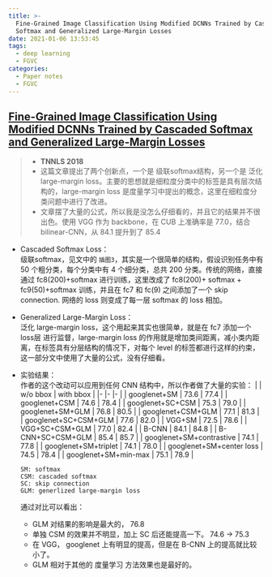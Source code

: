 ```yaml
---
title: >-
  Fine-Grained Image Classification Using Modified DCNNs Trained by Cascaded
  Softmax and Generalized Large-Margin Losses
date: 2021-01-06 13:53:45
tags: 
  - deep learning
  - FGVC
categories:
  - Paper notes
  - FGVC
---
```


## [Fine-Grained Image Classification Using Modified DCNNs Trained by Cascaded Softmax and Generalized Large-Margin Losses](https://ieeexplore.ieee.org/stamp/stamp.jsp?tp=&arnumber=8419081)
>- **TNNLS 2018**
>- 这篇文章提出了两个创新点，一个是 级联softmax结构，另一个是 泛化 large-margin loss。主要的思想就是细粒度分类中的标签是具有层次结构的，large-margin loss 是度量学习中提出的概念，这里在细粒度分类问题中进行了改进。
>- 文章摆了大量的公式，所以我是没怎么仔细看的，并且它的结果并不很出色。使用 VGG 作为 backbone，在 CUB 上准确率是 77.0，结合 bilinear-CNN，从 84.1 提升到了 85.4

 <!-- more -->

  - Cascaded Softmax Loss：  
  级联softmax，见文中的 `插图3`，其实是一个很简单的结构，假设识别任务中有 50 个粗分类，每个分类中有 4 个细分类，总共 200 分类。传统的网络，直接通过 fc8(200)+softmax 进行训练，这里改成了 fc8(200)+ softmax + fc9(50)+softmax 训练，并且在 fc7 和 fc(9) 之间添加了一个 skip connection. 网络的 loss 则变成了每一层 softmax 的 loss 相加。
  - Generalized Large-Margin Loss：  
  泛化 large-margin loss，这个用起来其实也很简单，就是在 fc7 添加一个 loss层 进行监督，large-margin loss 的作用就是增加类间距离，减小类内距离，在标签具有分层结构的情况下，对每个 level 的标签都进行这样的约束，这一部分文中使用了大量的公式，没有仔细看。
  - 实验结果：  
  作者的这个改动可以应用到任何 CNN 结构中，所以作者做了大量的实验：
    |                           | w/o bbox  | with bbox |
    |-                          |-          |-          |
    | googlenet+SM              | 73.6      | 77.4      |
    | googlenet+CSM             | 74.6      | 78.4      |
    | googlenet+SC+CSM          | 75.3      | 79.0      |
    | googlenet+SM+GLM          | 76.8      | 80.5      |
    | googlenet+CSM+GLM         | 77.1      | 81.3      |
    | googlenet+SC+CSM+GLM      | 77.6      | 82.0      |
    | VGG+SM                    | 72.5      | 78.6      |
    | VGG+SC+CSM+GLM            | 77.0      | 82.4      |
    | B-CNN                     | 84.1      | 84.8      |
    | B-CNN+SC+CSM+GLM          | 85.4      | 85.7      |
    | googlenet+SM+contrastive  | 74.1      | 77.8      |
    | googlenet+SM+triplet      | 74.1      | 78.0      |
    | googlenet+SM+center loss  | 74.5      | 78.4      |
    | googlenet+SM+min-max      | 75.1      | 78.9      |

    `SM: softmax`  
    `CSM: cascaded softmax`  
    `SC: skip connection`  
    `GLM: generlized large-margin loss`  
    
    通过对比可以看出：  
      + GLM 对结果的影响是最大的， 76.8
      + 单独 CSM 的效果并不明显，加上 SC 后还能提高一下。 74.6 -> 75.3
      + 在 VGG， googlenet 上有明显的提高，但是在 B-CNN 上的提高就比较小了。
      + GLM 相对于其他的 度量学习 方法效果也是最好的。